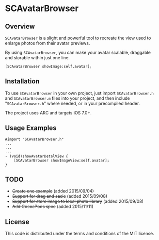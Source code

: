 SCAvatarBrowser
============
## Overview

`SCAvatarBrowser` is a slight and powerful tool to recreate the view used to enlarge photos from their avatar previews.

By using `SCAvatarBrowser`, you can make your avatar scalable, draggable and storable within just one line.

    [SCAvatarBrowser showImage:self.avatar];

## Installation

To use `SCAvatarBrowser` in your own project, just import `SCAvatarBrowser.h` and `SCAvatarBrowser.m` files into your project, and then include "`SCAvatarBrowser.h`" where needed, or in your precompiled header.

The project uses ARC and targets iOS 7.0+.

## Usage Examples

	#import "SCAvatarBrowser.h"
	...
	...
	...
	- (void)showAvatarDetalView {
	    [SCAvatarBrowser showImageView:self.avatar];
	}

## TODO

- ~~Create one example~~ (added 2015/09/04)
- ~~Support for drag and sacle~~ (added 2015/09/08)
- ~~Support for store image to local photo library~~ (added 2015/09/08)
- ~~Add CocoaPods spec~~ (added 2015/11/11)

## License

This code is distributed under the terms and conditions of the MIT license.